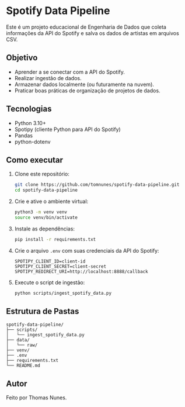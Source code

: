 # Spotify Data Pipeline

Este é um projeto educacional de Engenharia de Dados que coleta informações da API do Spotify e salva os dados de artistas em arquivos CSV.

## Objetivo

- Aprender a se conectar com a API do Spotify.
- Realizar ingestão de dados.
- Armazenar dados localmente (ou futuramente na nuvem).
- Praticar boas práticas de organização de projetos de dados.

## Tecnologias

- Python 3.10+
- Spotipy (cliente Python para API do Spotify)
- Pandas
- python-dotenv

## Como executar

1. Clone este repositório:
   ```bash
   git clone https://github.com/tomnunes/spotify-data-pipeline.git
   cd spotify-data-pipeline
   ```

2. Crie e ative o ambiente virtual:
   ```bash
   python3 -m venv venv
   source venv/bin/activate
   ```

3. Instale as dependências:
   ```bash
   pip install -r requirements.txt
   ```

4. Crie o arquivo `.env` com suas credenciais da API do Spotify:
   ```
   SPOTIPY_CLIENT_ID=client-id
   SPOTIPY_CLIENT_SECRET=client-secret
   SPOTIPY_REDIRECT_URI=http://localhost:8888/callback
   ```

5. Execute o script de ingestão:
   ```bash
   python scripts/ingest_spotify_data.py
   ```

## Estrutura de Pastas

```
spotify-data-pipeline/
├── scripts/
│   └── ingest_spotify_data.py
├── data/
│   └── raw/
├── venv/
├── .env
├── requirements.txt
└── README.md
```

## Autor
Feito por Thomas Nunes.